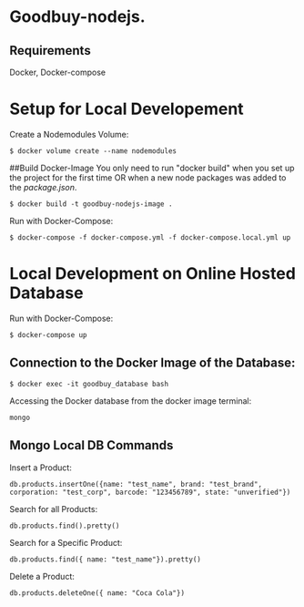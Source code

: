 # Goodbuy-nodejs.

## Requirements
Docker, Docker-compose



# Setup for Local Developement
Create a Nodemodules Volume:
```
$ docker volume create --name nodemodules
```
##Build Docker-Image
You only need to run "docker build" when you set up the project for the first time OR when a new node packages was added to the *package.json*.
```
$ docker build -t goodbuy-nodejs-image .
```
Run with Docker-Compose:
```
$ docker-compose -f docker-compose.yml -f docker-compose.local.yml up
```
# Local Development on Online Hosted Database

Run with Docker-Compose:
```
$ docker-compose up
```

## Connection to the Docker Image of the Database:
```
$ docker exec -it goodbuy_database bash
```
Accessing the Docker database from the docker image terminal:
```
mongo
```

## Mongo Local DB Commands
Insert a Product:
```
db.products.insertOne({name: "test_name", brand: "test_brand", corporation: "test_corp", barcode: "123456789", state: "unverified"})
```
Search for all Products:
```
db.products.find().pretty()
```
Search for a Specific Product:
```
db.products.find({ name: "test_name"}).pretty()
```
Delete a Product:
```
db.products.deleteOne({ name: "Coca Cola"})
```

